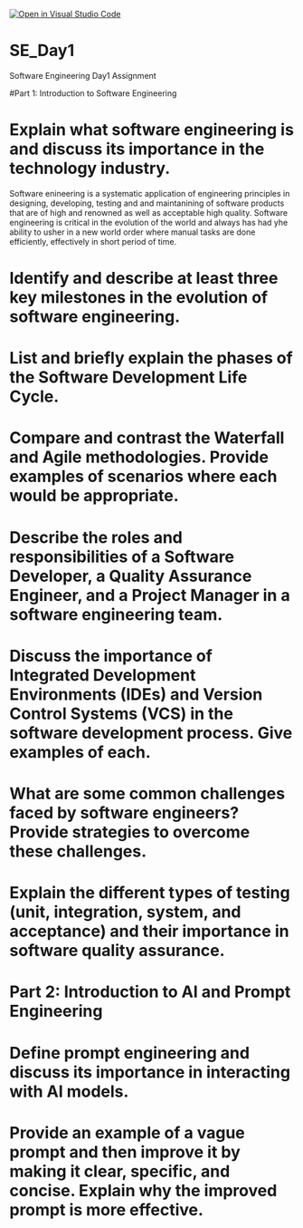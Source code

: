 [![Open in Visual Studio Code](https://classroom.github.com/assets/open-in-vscode-2e0aaae1b6195c2367325f4f02e2d04e9abb55f0b24a779b69b11b9e10269abc.svg)](https://classroom.github.com/online_ide?assignment_repo_id=18419076&assignment_repo_type=AssignmentRepo)
# SE_Day1
Software Engineering Day1 Assignment

#Part 1: Introduction to Software Engineering

# Explain what software engineering is and discuss its importance in the technology industry.
Software enineering is a systematic application of engineering principles in designing, developing, testing and and maintanining of software products that are of high and renowned as well as acceptable high quality. Software engineering is critical in the evolution of the world and always has had yhe ability to usher in a new world order where manual tasks are done efficiently, effectively in short period of time.


# Identify and describe at least three key milestones in the evolution of software engineering.


# List and briefly explain the phases of the Software Development Life Cycle.


# Compare and contrast the Waterfall and Agile methodologies. Provide examples of scenarios where each would be appropriate.


# Describe the roles and responsibilities of a Software Developer, a Quality Assurance Engineer, and a Project Manager in a software engineering team.


# Discuss the importance of Integrated Development Environments (IDEs) and Version Control Systems (VCS) in the software development process. Give examples of each.


# What are some common challenges faced by software engineers? Provide strategies to overcome these challenges.


# Explain the different types of testing (unit, integration, system, and acceptance) and their importance in software quality assurance.


# Part 2: Introduction to AI and Prompt Engineering


# Define prompt engineering and discuss its importance in interacting with AI models.


# Provide an example of a vague prompt and then improve it by making it clear, specific, and concise. Explain why the improved prompt is more effective.
